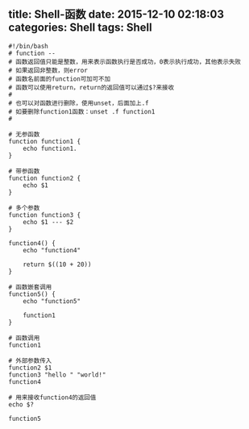 title: Shell-函数
date: 2015-12-10 02:18:03
categories: Shell
tags: Shell
---

	#!/bin/bash
	# function --
	# 函数返回值只能是整数，用来表示函数执行是否成功，0表示执行成功，其他表示失败
	# 如果返回非整数，则error
	# 函数名前面的function可加可不加
	# 函数可以使用return，return的返回值可以通过$?来接收
	# 
	# 也可以对函数进行删除，使用unset，后面加上.f
	# 如要删除function1函数：unset .f function1
	# 

	# 无参函数
	function function1 {
		echo function1.
	}

	# 带参函数
	function function2 {
		echo $1
	}

	# 多个参数
	function function3 {
		echo $1 --- $2
	}

	function4() {
		echo "function4"

		return $((10 + 20))
	}

	# 函数嵌套调用
	function5() {
		echo "function5"

		function1
	}

	# 函数调用
	function1

	# 外部参数传入
	function2 $1
	function3 "hello " "world!"
	function4

	# 用来接收function4的返回值
	echo $?

	function5

